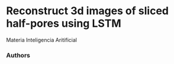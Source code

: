 # Reconstruct 3d images of sliced ​​half-pores using LSTM
Materia Inteligencia Aritificial
### Authors



